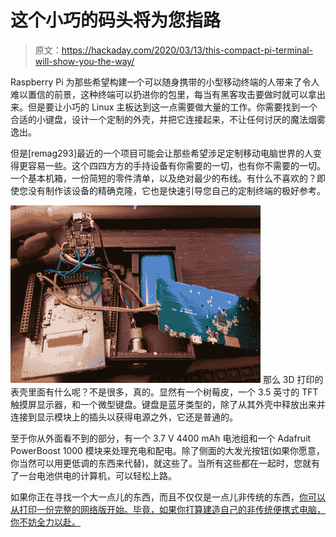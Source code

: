 # 这个小巧的码头将为您指路

> 原文：<https://hackaday.com/2020/03/13/this-compact-pi-terminal-will-show-you-the-way/>

Raspberry Pi 为那些希望构建一个可以随身携带的小型移动终端的人带来了令人难以置信的前景，这种终端可以扔进你的包里，每当有黑客攻击要做时就可以拿出来。但是要让小巧的 Linux 主板达到这一点需要做大量的工作。你需要找到一个合适的小键盘，设计一个定制的外壳，并把它连接起来，不让任何讨厌的魔法烟雾逸出。

但是[remag293]最近的一个项目可能会让那些希望涉足定制移动电脑世界的人变得更容易一些。这个四四方方的手持设备有你需要的一切，也有你不需要的一切。一个基本机箱，一份简短的零件清单，以及绝对最少的布线。有什么不喜欢的？即使您没有制作该设备的精确克隆，它也是快速引导您自己的定制终端的极好参考。

[![](img/6b4c61f39243a96f244d05318e0866a8.png)](https://hackaday.com/wp-content/uploads/2020/03/piterm_detail.jpg) 那么 3D 打印的表壳里面有什么呢？不是很多，真的。显然有一个树莓皮，一个 3.5 英寸的 TFT 触摸屏显示器，和一个微型键盘。键盘是蓝牙类型的，除了从其外壳中释放出来并连接到显示模块上的插头以获得电源之外，它还是普通的。

至于你从外面看不到的部分，有一个 3.7 V 4400 mAh 电池组和一个 Adafruit PowerBoost 1000 模块来处理充电和配电。除了侧面的大发光按钮(如果你愿意，你当然可以用更低调的东西来代替)，就这些了。当所有这些都在一起时，您就有了一台电池供电的计算机，可以轻松上路。

如果你正在寻找一个大一点儿的东西，而且不仅仅是一点儿非传统的东西，[你可以从打印一份完整的网络版开始。毕竟，如果你打算建造自己的非传统便携式电脑，你不妨全力以赴。](https://hackaday.com/2019/09/20/3d-printed-virtuscope-is-a-raspberry-pi-4-cyberdeck-with-a-purpose/)